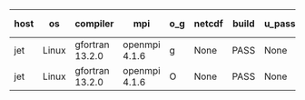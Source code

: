 

| host     | os       | compiler                              | mpi                      | o_g        | netcdf        | build       | u_pass          | u_fail          | s_pass            | s_fail            | e_pass             | e_fail             | nuopc_pass       | nuopc_fail       | artifacts link          |
|----------|----------|---------------------------------------|--------------------------|------------|---------------|-------------|-----------------|-----------------|-------------------|-------------------|--------------------|--------------------|------------------|------------------|-------------------------|
| jet | Linux | gfortran 13.2.0 | openmpi 4.1.6  | g | None  | PASS | None | None | None | None | None | None | None | None | <a href="https://github.com/esmf-org/esmf-test-artifacts/tree/2c5f4382f41af3ef52e5761bae334e160fb81c73/develop/gfortran/13.2.0/g/openmpi/4.1.6" target="_blank">2c5f438</a> | 
| jet | Linux | gfortran 13.2.0 | openmpi 4.1.6  | O | None  | PASS | None | None | None | None | None | None | None | None | <a href="https://github.com/esmf-org/esmf-test-artifacts/tree/eff80a0acfc297a1002d69c58f970a8fddf6b87d/develop/gfortran/13.2.0/O/openmpi/4.1.6" target="_blank">eff80a0</a> | 
